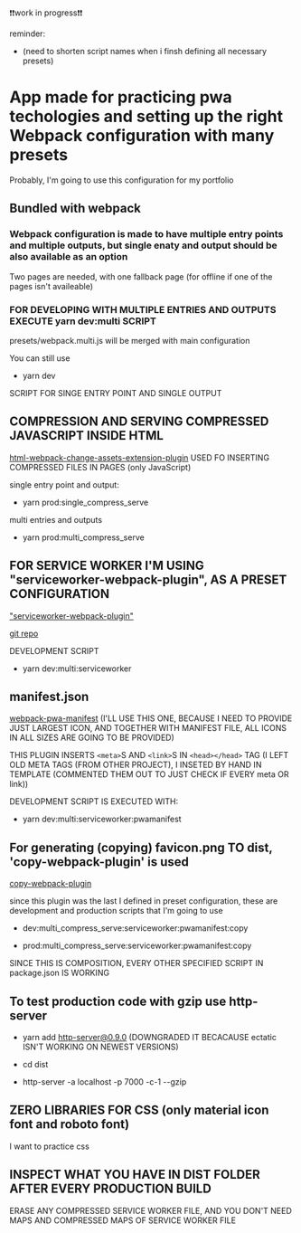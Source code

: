 :exclamation::exclamation:work in progress:exclamation::exclamation: 

reminder:

- (need to shorten script names when i finsh defining all necessary presets)

# App made for practicing pwa techologies and setting up the right Webpack configuration with many presets

Probably, I'm going to use this configuration for my portfolio

## Bundled with webpack

### Webpack configuration is made to have multiple entry points and multiple outputs, but single enaty and output should be also available as an option

Two pages are needed, with one fallback page (for offline if one of the pages isn't availeable)

### FOR DEVELOPING WITH MULTIPLE ENTRIES AND OUTPUTS EXECUTE yarn dev:multi SCRIPT

presets/webpack.multi.js will be merged with main configuration

You can still use

- yarn dev

SCRIPT FOR SINGE ENTRY POINT AND SINGLE OUTPUT

## COMPRESSION AND SERVING COMPRESSED JAVASCRIPT INSIDE HTML

[html-webpack-change-assets-extension-plugin](https://www.npmjs.com/package/html-webpack-change-assets-extension-plugin) USED FO INSERTING COMPRESSED FILES IN PAGES (only JavaScript)

single entry point and output:

- yarn prod:single_compress_serve

multi entries and outputs

- yarn prod:multi_compress_serve

## FOR SERVICE WORKER I'M USING "serviceworker-webpack-plugin", AS A PRESET CONFIGURATION

["serviceworker-webpack-plugin"](https://www.npmjs.com/package/serviceworker-webpack-plugin)

[git repo](https://github.com/oliviertassinari/serviceworker-webpack-plugin)

DEVELOPMENT SCRIPT

- yarn dev:multi:serviceworker

## manifest.json

[webpack-pwa-manifest](https://github.com/arthurbergmz/webpack-pwa-manifest) (I'LL USE THIS ONE, BECAUSE I NEED TO PROVIDE JUST LARGEST ICON, AND TOGETHER WITH MANIFEST FILE, ALL ICONS IN ALL SIZES ARE GOING TO BE PROVIDED)

THIS PLUGIN INSERTS `<meta>`S AND `<link>`S IN `<head></head>` TAG (I LEFT OLD META TAGS (FROM OTHER PROJECT), I INSETED BY HAND IN TEMPLATE (COMMENTED THEM OUT TO JUST CHECK IF EVERY meta OR link))

DEVELOPMENT SCRIPT IS EXECUTED WITH:

- yarn dev:multi:serviceworker:pwamanifest

## For generating (copying) favicon.png TO dist, 'copy-webpack-plugin' is used

[copy-webpack-plugin](https://github.com/webpack-contrib/copy-webpack-plugin)

since this plugin was the last I defined in preset configuration, these are development and production scripts that I'm going to use

- dev:multi_compress_serve:serviceworker:pwamanifest:copy

- prod:multi_compress_serve:serviceworker:pwamanifest:copy

SINCE THIS IS COMPOSITION, EVERY OTHER SPECIFIED SCRIPT IN package.json IS WORKING

## To test production code with gzip use http-server

- yarn add http-server@0.9.0 (DOWNGRADED IT BECACAUSE ectatic ISN'T WORKING ON NEWEST VERSIONS)

- cd dist

- http-server -a localhost -p 7000 -c-1 --gzip

## ZERO LIBRARIES FOR CSS (only material icon font and roboto font)

I want to practice css

## INSPECT WHAT YOU HAVE IN DIST FOLDER AFTER EVERY PRODUCTION BUILD

ERASE ANY COMPRESSED SERVICE WORKER FILE, AND YOU DON'T NEED MAPS AND COMPRESSED MAPS OF SERVICE WORKER FILE

